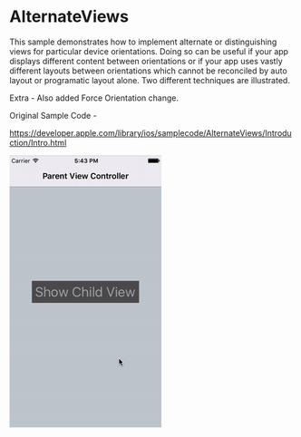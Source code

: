 # AlternateViews

This sample demonstrates how to implement alternate or distinguishing views for particular device orientations. Doing so can be useful if your app displays different content between orientations or if your app uses vastly different layouts between orientations which cannot be reconciled by auto layout or programatic layout alone.
Two different techniques are illustrated.

Extra -
Also added Force Orientation change.



Original Sample Code -

https://developer.apple.com/library/ios/samplecode/AlternateViews/Introduction/Intro.html


<img src="https://github.com/techphantcg/AlternateVIew/blob/master/giphy.gif">
